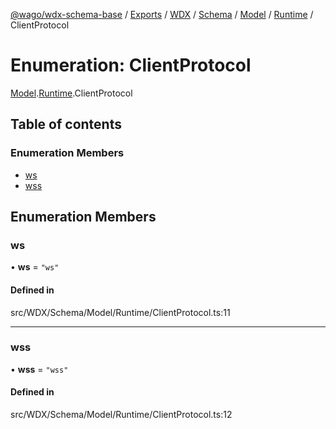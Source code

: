 [@wago/wdx-schema-base](../README.md) / [Exports](../modules.md) / [WDX](../modules/WDX.md) / [Schema](../modules/WDX.Schema.md) / [Model](../modules/WDX.Schema.Model.md) / [Runtime](../modules/WDX.Schema.Model.Runtime.md) / ClientProtocol

# Enumeration: ClientProtocol

[Model](../modules/WDX.Schema.Model.md).[Runtime](../modules/WDX.Schema.Model.Runtime.md).ClientProtocol

## Table of contents

### Enumeration Members

- [ws](WDX.Schema.Model.Runtime.ClientProtocol.md#ws)
- [wss](WDX.Schema.Model.Runtime.ClientProtocol.md#wss)

## Enumeration Members

### ws

• **ws** = ``"ws"``

#### Defined in

src/WDX/Schema/Model/Runtime/ClientProtocol.ts:11

___

### wss

• **wss** = ``"wss"``

#### Defined in

src/WDX/Schema/Model/Runtime/ClientProtocol.ts:12

